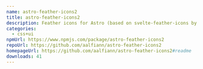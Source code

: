 ```yaml
---
name: astro-feather-icons2
title: astro-feather-icons2
description: Feather icons for Astro (based on svelte-feather-icons by dylanblokhuis)
categories:
  - css+ui
npmUrl: https://www.npmjs.com/package/astro-feather-icons2
repoUrl: https://github.com/aalfiann/astro-feather-icons2
homepageUrl: https://github.com/aalfiann/astro-feather-icons2#readme
downloads: 41
---
```

